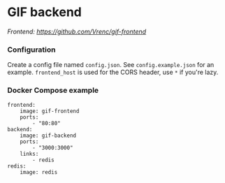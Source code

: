 GIF backend
===============

*Frontend: https://github.com/Vrenc/gif-frontend*

### Configuration
Create a config file named `config.json`. See `config.example.json` for an example. `frontend_host` is used for the CORS header, use `*` if you're lazy.

### Docker Compose example
```
frontend:
    image: gif-frontend
    ports:
        - "80:80"
backend:
    image: gif-backend
    ports:
        - "3000:3000"
    links:
        - redis
redis:
    image: redis
```
